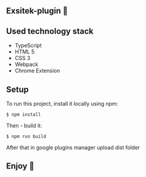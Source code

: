 ##  Exsitek-plugin 🚀

## Used technology stack

* TypeScript
* HTML 5
* CSS 3
* Webpack
* Chrome Extension

## Setup
To run this project, install it locally using npm:

```
$ npm install
```
Then - build it:
```
$ npm run build
```
After that in google plugins manager upload dist folder

## Enjoy 🙌
